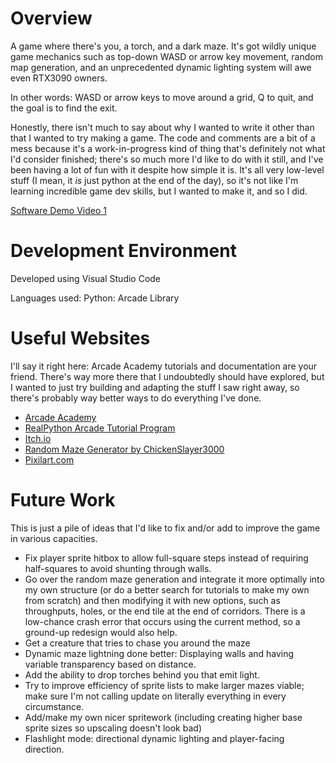 # Overview

A game where there's you, a torch, and a dark maze. It's got wildly unique game mechanics such as top-down WASD or arrow key movement, random map generation, and an unprecedented dynamic lighting system will awe even RTX3090 owners. 

In other words: WASD or arrow keys to move around a grid, Q to quit, and the goal is to find the exit. 

Honestly, there isn't much to say about why I wanted to write it other than that I wanted to try making a game. The code and comments are a bit of a mess because it's a work-in-progress kind of thing that's definitely not what I'd consider finished; there's so much more I'd like to do with it still, and I've been having a lot of fun with it despite how simple it is. It's all very low-level stuff (I mean, it *is* just python at the end of the day), so it's not like I'm learning incredible game dev skills, but I wanted to make it, and so I did.

[Software Demo Video 1](https://youtu.be/E996ar84e1Y)

# Development Environment

Developed using Visual Studio Code

Languages used: Python: Arcade Library

# Useful Websites

I'll say it right here: Arcade Academy tutorials and documentation are your friend. There's way more there that I undoubtedly should have explored, but I wanted to just try building and adapting the stuff I saw right away, so there's probably way better ways to do everything I've done.
* [Arcade Academy](https://api.arcade.academy/en/latest/index.html)
* [RealPython Arcade Tutorial Program](https://realpython.com/arcade-python-game-framework/)
* [Itch.io](https://itch.io/)
* [Random Maze Generator by ChickenSlayer3000](https://github.com/ChickenSlayer3000/Random-Maze-Generator/blob/master/maze2.py)
* [Pixilart.com](https://www.pixilart.com/draw?ref=home-page)

# Future Work

This is just a pile of ideas that I'd like to fix and/or add to improve the game in various capacities.

* Fix player sprite hitbox to allow full-square steps instead of requiring half-squares to avoid shunting through walls.
* Go over the random maze generation and integrate it more optimally into my own structure (or do a better search for tutorials to make my own from scratch) and then modifying it with new options, such as throughputs, holes, or the end tile at the end of corridors. There is a low-chance crash error that occurs using the current method, so a ground-up redesign would also help.
* Get a creature that tries to chase you around the maze
* Dynamic maze lightning done better: Displaying walls and having variable transparency based on distance.
* Add the ability to drop torches behind you that emit light.
* Try to improve efficiency of sprite lists to make larger mazes viable; make sure I'm not calling update on literally everything in every circumstance.
* Add/make my own nicer spritework (including creating higher base sprite sizes so upscaling doesn't look bad)
* Flashlight mode: directional dynamic lighting and player-facing direction.